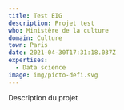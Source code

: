 ```yaml
---
title: Test EIG
description: Projet test
who: Ministère de la culture
domain: Culture
town: Paris
date: 2021-04-30T17:31:18.037Z
expertises:
  - Data science
image: img/picto-defi.svg
---
```

Description du projet